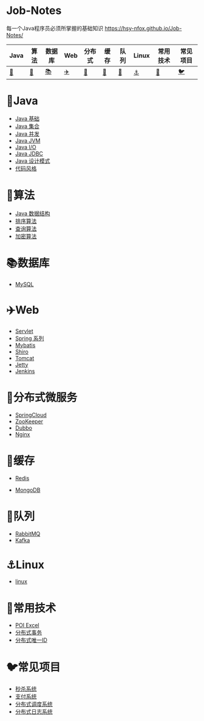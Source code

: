 # Job-Notes

每一个Java程序员必须所掌握的基础知识  <https://hsy-nfox.github.io/Job-Notes/>

| Java                                        | 算法              | 数据库                  | Web                        | 分布式                       | 缓存                    | 队列                    | Linux                    | 常用技术                    | 常见项目                |
| ------------------------------------------- | ----------------- | ----------------------- | -------------------------- | ---------------------------- | ----------------------- | ----------------------- | ------------------------ | --------------------------- | ----------------------- |
| [:bullettrain_side:](#bullettrain_sideJava) | [:art:](#art算法) | [:books:](#books数据库) | [:airplane:](#airplaneWeb) | [:rainbow:](#rainbow分布式 ) | [:guitar:](#guitar缓存) | [:rocket:](#rocket队列) | [:anchor:](#anchorLinux) | [:pencil:](#pencil常用技术) | [:bird:](#bird常见项目) |



# :bullettrain_side:Java

* [Java 基础](./interview/java/Java基础.md)
* [Java 集合]()
* [Java 并发]()
* [Java JVM]()
* [Java I/O]()
* [Java JDBC]()
* [Java 设计模式]()
* [代码风格](https://github.com/alibaba/p3c/blob/master/阿里巴巴Java开发手册（详尽版）.pdf)

# :art:算法

* [Java 数据结构]()
* [排序算法]()
* [查询算法]()
* [加密算法]()

# :books:数据库

* [MySQL]()



# :airplane:Web

* [Servlet]()
* [Spring 系列]()
* [Mybatis]()
* [Shiro]()
* [Tomcat]()
* [Jetty]()
* [Jenkins]()



# :rainbow:分布式微服务

* [SpringCloud]()
* [ZooKeeper]()
* [Dubbo]()
* [Nginx]()



# :guitar:缓存

* [Redis]()

* [MongoDB]()

  

# :rocket:队列

* [RabbitMQ]()
* [Kafka]()

# :anchor:Linux

* [linux]()



# :pencil:常用技术

* [POI Excel]()
* [分布式事务]()
* [分布式唯一ID]()

# :bird:常见项目

* [秒杀系统]()
* [支付系统]()
* [分布式调度系统]()
* [分布式日志系统]()



